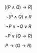 $$[(P\land Q) \rightarrow R]$$

$$\neg (P\land Q) \lor R$$

$$\neg P \lor \neg Q \lor R$$

$$ \neg P \lor (Q \rightarrow R)$$

$$P \rightarrow (Q \rightarrow R)$$

